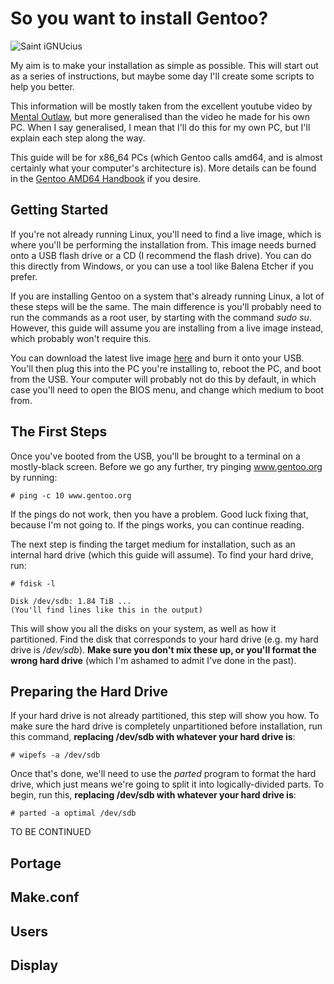 # So you want to install Gentoo?

![Saint iGNUcius](https://i.imgur.com/V67I2v7.png)

My aim is to make your installation as simple as possible. This will start out as a series of instructions, but maybe some day I'll create some scripts to help you better.

This information will be mostly taken from the excellent youtube video by [Mental Outlaw](https://www.youtube.com/watch?v=6yxJoMa05ZM&feature=emb_title), but more generalised than the video he made for his own PC. When I say generalised, I mean that I'll do this for my own PC, but I'll explain each step along the way.

This guide will be for x86_64 PCs (which Gentoo calls amd64, and is almost certainly what your computer's architecture is). More details can be found in the [Gentoo AMD64 Handbook](https://wiki.gentoo.org/wiki/Handbook:AMD64) if you desire.

## Getting Started

If you're not already running Linux, you'll need to find a live image, which is where you'll be performing the installation from. This image needs burned onto a USB flash drive or a CD (I recommend the flash drive). You can do this directly from Windows, or you can use a tool like Balena Etcher if you prefer.

If you are installing Gentoo on a system that's already running Linux, a lot of these steps will be the same. The main difference is you'll probably need to run the commands as a root user, by starting with the command *sudo su*. However, this guide will assume you are installing from a live image instead, which probably won't require this.

You can download the latest live image [here](https://www.gentoo.org/downloads/) and burn it onto your USB. You'll then plug this into the PC you're installing to, reboot the PC, and boot from the USB. Your computer will probably not do this by default, in which case you'll need to open the BIOS menu, and change which medium to boot from.

## The First Steps

Once you've booted from the USB, you'll be brought to a terminal on a mostly-black screen. Before we go any further, try pinging www.gentoo.org by running:

```
# ping -c 10 www.gentoo.org
```

If the pings do not work, then you have a problem. Good luck fixing that, because I'm not going to. If the pings works, you can continue reading.

The next step is finding the target medium for installation, such as an internal hard drive (which this guide will assume). To find your hard drive, run:
```
# fdisk -l

Disk /dev/sdb: 1.84 TiB ...
(You'll find lines like this in the output)
```

This will show you all the disks on your system, as well as how it partitioned. Find the disk that corresponds to your hard drive (e.g. my hard drive is */dev/sdb*). **Make sure you don't mix these up, or you'll format the wrong hard drive** (which I'm ashamed to admit I've done in the past).

## Preparing the Hard Drive

If your hard drive is not already partitioned, this step will show you how. To make sure the hard drive is completely unpartitioned before installation, run this command, **replacing /dev/sdb with whatever your hard drive is**:
```
# wipefs -a /dev/sdb
```

Once that's done, we'll need to use the *parted* program to format the hard drive, which just means we're going to split it into logically-divided parts. To begin, run this, **replacing /dev/sdb with whatever your hard drive is**:
```
# parted -a optimal /dev/sdb
```

TO BE CONTINUED

## Portage

## Make.conf

## Users

## Display